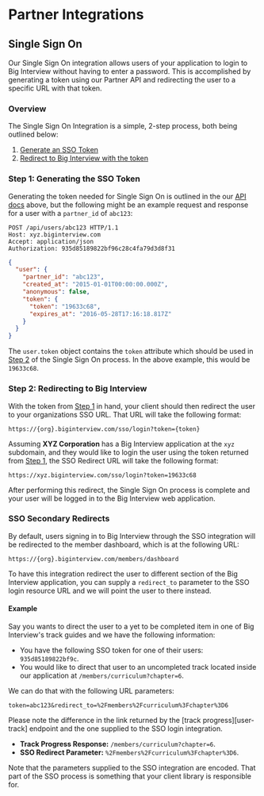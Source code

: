 # Partner Integrations

## Single Sign On

Our Single Sign On integration allows users of your application to login to Big
Interview without having to enter a password. This is accomplished by generating
a token using our Partner API and redirecting the user to a specific URL with
that token.

### Overview

The Single Sign On Integration is a simple, 2-step process, both being outlined
below:

1. [Generate an SSO Token][sso-step-1]
2. [Redirect to Big Interview with the token][sso-step-2]

### Step 1: Generating the SSO Token

Generating the token needed for Single Sign On is outlined in the our
[API docs][user-create] above, but the following might be an example request and
response for a user with a `partner_id` of `abc123`:

```http
POST /api/users/abc123 HTTP/1.1
Host: xyz.biginterview.com
Accept: application/json
Authorization: 935d85189822bf96c28c4fa79d3d8f31
```

```json
{
  "user": {
    "partner_id": "abc123",
    "created_at": "2015-01-01T00:00:00.000Z",
    "anonymous": false,
    "token": {
      "token": "19633c68",
      "expires_at": "2016-05-28T17:16:18.817Z"
    }
  }
}
```

The `user.token` object contains the `token` attribute which should be used in
[Step 2][sso-step-2] of the Single Sign On process. In the above example, this
would be `19633c68`.

### Step 2: Redirecting to Big Interview

With the token from [Step 1][sso-step-1] in hand, your client should then
redirect the user to your organizations SSO URL. That URL will take the following
format:

```
https://{org}.biginterview.com/sso/login?token={token}
```

Assuming **XYZ Corporation** has a Big Interview application at the
`xyz` subdomain, and they would like to login the user using the token returned
from [Step 1][sso-step-1], the SSO Redirect URL will take the following format:

```
https://xyz.biginterview.com/sso/login?token=19633c68
```

After performing this redirect, the Single Sign On process is complete and your
user will be logged in to the Big Interview web application.

### SSO Secondary Redirects

By default, users signing in to Big Interview through the SSO integration
will be redirected to the member dashboard, which is at the following URL:

```
https://{org}.biginterview.com/members/dashboard
```

To have this integration redirect the user to different section of the Big
Interview application, you can supply a `redirect_to` parameter to the SSO login
resource URL and we will point the user to there instead.

#### Example

Say you wants to direct the user to a yet to be completed item in one of Big
Interview's track guides and we have the following information:

* You have the following SSO token for one of their users: `935d85189822bf9c`.
* You would like to direct that user to an uncompleted track located inside
  our application at `/members/curriculum?chapter=6`.

We can do that with the following URL parameters:

```
token=abc123&redirect_to=%2Fmembers%2Fcurriculum%3Fchapter%3D6
```

<div class="alert alert-warning">
  Please note the difference in the link returned by the
  [track progress][user-track] endpoint and the one supplied to the SSO login
  integration.
</div>

* **Track Progress Response:** `/members/curriculum?chapter=6`.
* **SSO Redirect Parameter:** `%2Fmembers%2Fcurriculum%3Fchapter%3D6`.

Note that the parameters supplied to the SSO integration are encoded. That part
of the SSO process is something that your client library is responsible for.

[sso-step-1]: #step-1-generating-the-sso-token
[sso-step-2]: #step-2-redirecting-to-big-interview
[user-create]: #create-refresh-a-user
[user-track]: #retrieve-track-progress
